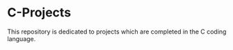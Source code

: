 # C-Projects

This repository is dedicated to projects which are completed in the C coding language.
